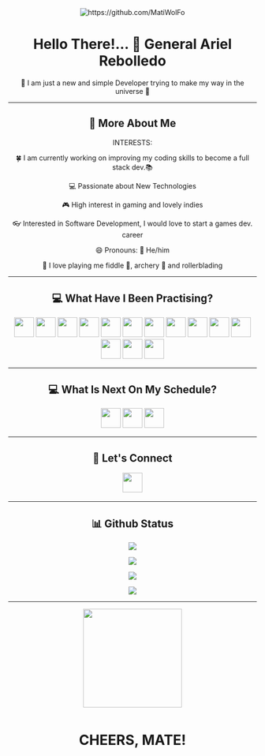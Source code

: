 <div align="center"><img src="https://komarev.com/ghpvc/?username=MatiWolFo" alt="https://github.com/MatiWolFo"/></div>

<h1 align="center">Hello There!... 👋 General Ariel Rebolledo</h1>

<p align="center">🌌 I am just a new and simple Developer trying to make my way in the universe 🌌</p>

<hr>

<h2 align="center">💫 More About Me</h2>

<div align="center">
INTERESTS:
<p> 🍀 I am currently working on improving my coding skills to become a full stack dev.📚</p>
<p> 💻 Passionate about New Technologies</p>
<p> 🎮 High interest in gaming and lovely indies</p>
<p> 👓 Interested in Software Development, I would love to start a games dev. career</p>
<p> 😄 Pronouns: 🧔 He/him</p>
<p> 👀 I love playing me fiddle 🎻, archery 🏹 and rollerblading</p>
</div>
<hr>

<h2 align="center">💻 What Have I Been Practising?</h2>
<p align="center">
<img src="https://img.shields.io/badge/html5-%23E34F26.svg?style=for-the-badge&logo=html5&logoColor=white" style="margin-bottom: 4px;" height="40px">
<img src="https://img.shields.io/badge/css3-%231572B6.svg?style=for-the-badge&logo=css3&logoColor=white" style="margin-bottom: 4px;" height="40px">
<img src="https://img.shields.io/badge/javascript-%23323330.svg?style=for-the-badge&logo=javascript&logoColor=%23F7DF1E" style="margin-bottom: 4px;" height="40px">
<img src="https://img.shields.io/badge/java-%23ED8B00.svg?style=for-the-badge&logo=java&logoColor=white" style="margin-bottom: 4px;" height="40px">
<img src="https://img.shields.io/badge/bootstrap-%23563D7C.svg?style=for-the-badge&logo=bootstrap&logoColor=white" style="margin-bottom: 4px;" height="40px">
<img src="https://img.shields.io/badge/git-%23F05033.svg?style=for-the-badge&logo=git&logoColor=white" style="margin-bottom: 4px;" height="40px">
<img src="https://img.shields.io/badge/github-090B0C.svg?style=for-the-badge&logo=github&logoColor=white" style="margin-bottom: 4px;" height="40px">
<img src="https://img.shields.io/badge/mysql-3F81A9.svg?style=for-the-badge&logo=mysql&logoColor=white" style="margin-bottom: 4px;" height="40px">
<img src="https://img.shields.io/badge/slack-462B94.svg?style=for-the-badge&logo=slack&logoColor=white" style="margin-bottom: 4px;" height="40px">
<img src="https://img.shields.io/badge/react-%2320232a.svg?style=for-the-badge&logo=react&logoColor=%2361DAFB" style="margin-bottom: 4px;" height="40px">
<img src="https://img.shields.io/badge/jira-%230A0FFF.svg?style=for-the-badge&logo=jira&logoColor=white" style="margin-bottom: 4px;" height="40px">
<img src="https://img.shields.io/badge/Trello-%23026AA7.svg?style=for-the-badge&logo=Trello&logoColor=white" style="margin-bottom: 4px;" height="40px">
<img src="https://img.shields.io/badge/Visual%20Studio%20Code-0078d7.svg?style=for-the-badge&logo=visual-studio-code&logoColor=white" style="margin-bottom: 4px;" height="40px">
<img src="https://img.shields.io/badge/spring-%236DB33F.svg?style=for-the-badge&logo=spring&logoColor=white" style="margin-bottom: 4px;" height="40px">
</p>
<hr>

<h2 align="center">💻 What Is Next On My Schedule?</h2>
<p align="center">
<img src="https://img.shields.io/badge/python-3670A0?style=for-the-badge&logo=python&logoColor=ffdd54" style="margin-bottom: 4px;" height="40px">
<img src="https://img.shields.io/badge/ruby-%23CC342D.svg?style=for-the-badge&logo=ruby&logoColor=white" style="margin-bottom: 4px;" height="40px">
<img src="https://img.shields.io/badge/node.js-6DA55F?style=for-the-badge&logo=node.js&logoColor=white" style="margin-bottom: 4px;" height="40px">
</p>
<hr>

<h2 align="center">👥 Let's Connect</h2>
<p align="center">
<a href="https://www.linkedin.com/in/mrebolledowork/"><img src="https://img.shields.io/badge/linkedin-%230077B5.svg?style=for-the-badge&logo=linkedin&logoColor=white" style="margin-bottom: 4px;" height="40px" target="_blank"></a>
</p>
<hr>

<h2 align="center">📊 Github Status</h2>

<p align="center"><img src="https://github-readme-stats.vercel.app/api?username=MatiWolFo&show_icons=true"><p>

<p align="center"><img src="https://github-readme-stats.vercel.app/api/top-langs/?username=MatiWolFo&layout=compact"><p>

<p align="center"><img src="https://metrics.lecoq.io/MatiWolFo"><p>

<p align="center"><img src="https://github-readme-streak-stats.herokuapp.com/?user=MatiWolFo"><p>

<hr>

<div align="center">
<img  src="https://picrew.me/shareImg/org/202206/188948_YuIyxH75.png" style="margin-bottom: 10px;" height="200px">
</div>

<h1 align="center">CHEERS, MATE!</h1>

